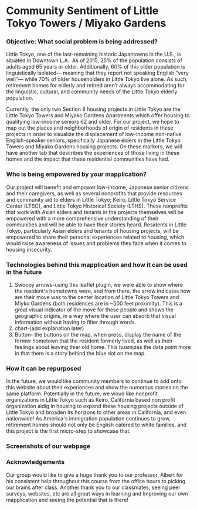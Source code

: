 # Community Sentiment of Little Tokyo Towers / Miyako Gardens
### Objective: What social problem is being addressed?
Little Tokyo, one of the last-remaining historic Japantowns in the U.S., is situated in Downtown L.A.. As of 2015, 25% of the population consists of adults aged 65 years or older. Additionally, 60% of this older population is linguistically isolated— meaning that they report not speaking English “very well”— while 70% of older householders in Little Tokyo live alone. As such, retirement homes for elderly and retired aren’t always accommodating for the linguistic, cultural, and community needs of the Little Tokyo elderly population. 

Currently, the only two Section 8 housing projects in Little Tokyo are the Little Tokyo Towers and Miyako Gardens Apartments which offer housing to qualifying low-income seniors 62 and older. For our project, we hope to map out the places and neighborhoods of origin of residents in these projects in order to visualize the displacement of low-income non-native English-speaker seniors, specifically Japanese elders in the Little Tokyo Towers and Miyako Gardens housing projects. On these markers, we will have another tab that describes the experiences of those living in these homes and the impact that these residential communities have had. 
### Who is being empowered by your mapplication?
Our project will benefit and empower low-income, Japanese senior citizens and their caregivers, as well as several nonprofits that provide resources and community aid to elders in Little Tokyo; Keiro, Little Tokyo Service Center (LTSC), and Little Tokyo Historical Society (LTHS). These nonprofits that work with Asian elders and tenants in the projects themselves will be empowered with a more comprehensive understanding of their communities and will be able to have their stories heard.
Residents in Little Tokyo, particularly Asian elders and tenants of housing projects, will be empowered to share their personal experiences related to housing, which would raise awareness of issues and problems they face when it comes to housing insecurity.

### Technologies behind this mapplication and how it can be used in the future
1. Swoopy arrows-using this leaflet plugin, we were able to show where the resident's hometowns were, and from there, the arrow indicates how are their move was to the center location of Little Tokyo Towers and Miyko Gardens (both residences are in ~500 feet proximity). This is a great visual indicator of the move for these people and shows the geographic origins, in a way where the user can absorb that visual information without having to filter through words. 
2. chart-(add explanation later)
3. Button- the buttons on the map, when press, display the name of the former hometown that the resident formerly lived, as well as their feelings about leaving thier old home. This huamizes the data point more in that there is a story behind the blue dot on the map.
### How it can be repurposed
In the future, we would like community members to continue to add onto this website about their experiences and show the numerous stories on the same platform. Potentially in the future, we woud like nonprofit organizations in Little Tokyo such as Keiro, California based non profit organization aidig in housing to expand these housing projects outside of Little Tokyo and broaden its horizons to other areas in California, and even nationwide!  As America's immigration population continues to grow, retirement homes should not only be English catered to white families, and this project is the first micro-step to showcase that.
### Screenshots of our webpage

### Acknowledgements 
Our group would like to give a huge thank you to our professor, Albert for his consistent help throughout this course from the office hours to picking our brains after class. Another thank you to our classmates, seeing peer surveys, websites, etc are all great ways in learning and improving our own mapplication and seeing the potential that is there!
